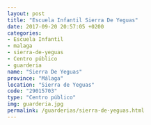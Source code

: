 ```yaml
---
layout: post
title: "Escuela Infantil Sierra De Yeguas"
date: 2017-09-20 20:57:05 +0200
categories:
- Escuela Infantil
- malaga
- sierra-de-yeguas
- Centro público
- guarderia
name: "Sierra De Yeguas"
province: "Málaga"
location: "Sierra de Yeguas"
code: "29015703"
type: "Centro público"
img: guarderia.jpg
permalink: /guarderias/sierra-de-yeguas.html
---
```

